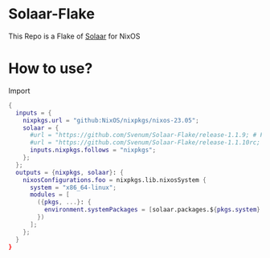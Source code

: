 # Solaar-Flake
This Repo is a Flake of [Solaar](https://github.com/pwr-Solaar/Solaar) for NixOS

# How to use?

Import
```nix
{
  inputs = {
    nixpkgs.url = "github:NixOS/nixpkgs/nixos-23.05";
    solaar = {
      #url = "https://github.com/Svenum/Solaar-Flake/release-1.1.9; # For latest stable version
      #url = "https://github.com/Svenum/Solaar-Flake/release-1.1.10rc; # For latest beta version
      inputs.nixpkgs.follows = "nixpkgs";
    };
  };
  outputs = {nixpkgs, solaar}: {
    nixosConfigurations.foo = nixpkgs.lib.nixosSystem {
      system = "x86_64-linux";
      modules = [
        ({pkgs, ...}: {
          environment.systemPackages = [solaar.packages.${pkgs.system}.solaar];
        })
      ];
    };
  }
}
```
